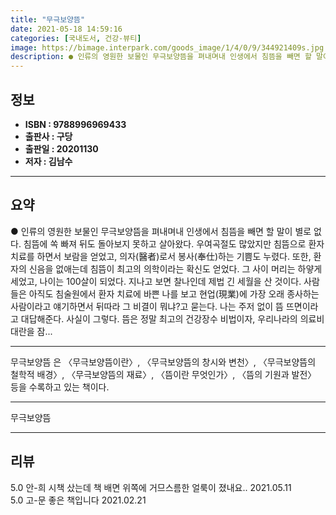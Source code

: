 ```yaml
---
title: "무극보양뜸"
date: 2021-05-18 14:59:16
categories: [국내도서, 건강-뷰티]
image: https://bimage.interpark.com/goods_image/1/4/0/9/344921409s.jpg
description: ● 인류의 영원한 보물인 무극보양뜸을 펴내며내 인생에서 침뜸을 빼면 할 말이 별로 없다. 침뜸에 쏙 빠져 뒤도 돌아보지 못하고 살아왔다. 우여곡절도 많았지만 침뜸으로 환자 치료를 하면서 보람을 얻었고, 의자(醫者)로서 봉사(奉仕)하는 기쁨도 누렸다. 또한, 환자의 신음을 없애는데 침뜸
---
```


## **정보**

- **ISBN : 9788996969433**
- **출판사 : 구당**
- **출판일 : 20201130**
- **저자 : 김남수**

------



## **요약**

●  인류의 영원한 보물인 무극보양뜸을 펴내며내 인생에서 침뜸을 빼면 할 말이 별로 없다. 침뜸에 쏙 빠져 뒤도 돌아보지 못하고 살아왔다. 우여곡절도 많았지만 침뜸으로 환자 치료를 하면서 보람을 얻었고, 의자(醫者)로서 봉사(奉仕)하는 기쁨도 누렸다. 또한, 환자의 신음을 없애는데 침뜸이 최고의 의학이라는 확신도 얻었다. 그 사이 머리는 하얗게 세었고, 나이는 100살이 되었다. 지나고 보면 찰나인데 제법 긴 세월을 산 것이다.  사람들은 아직도 침술원에서 환자 치료에 바쁜 나를 보고 현업(現業)에 가장 오래 종사하는 사람이라고 얘기하면서 뒤따라 그 비결이 뭐냐?고 묻는다. 나는 주저 없이 뜸 뜨면이라고 대답해준다. 사실이 그렇다. 뜸은 정말 최고의 건강장수 비법이자, 우리나라의 의료비 대란을 잠...

------

무극보양뜸 은 〈무극보양뜸이란〉, 〈무극보양뜸의 창시와 변천〉, 〈무극보양뜸의 철학적 배경〉, 〈무극보양뜸의 재료〉, 〈뜸이란 무엇인가〉, 〈뜸의 기원과 발전〉 등을 수록하고 있는 책이다.

------


무극보양뜸 

------


## **리뷰** 

5.0 안-희 시책 샀는데 책 배면 위쪽에 거므스름한 얼룩이 졌내요.. 2021.05.11 <br/>5.0 고-문 좋은 책입니다 2021.02.21 <br/>